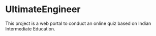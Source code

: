 # UltimateEngineer
This project is a web portal to conduct an online quiz based on Indian Intermediate Education.
